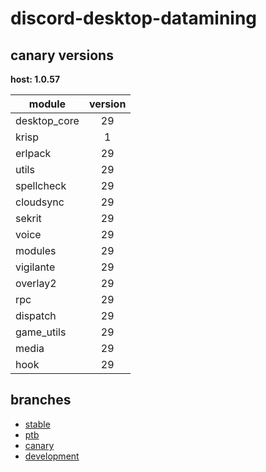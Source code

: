 # discord-desktop-datamining

## canary versions

**host: 1.0.57**

| module | version |
| ------ | :-----: |
| desktop_core | 29 |
| krisp | 1 |
| erlpack | 29 |
| utils | 29 |
| spellcheck | 29 |
| cloudsync | 29 |
| sekrit | 29 |
| voice | 29 |
| modules | 29 |
| vigilante | 29 |
| overlay2 | 29 |
| rpc | 29 |
| dispatch | 29 |
| game_utils | 29 |
| media | 29 |
| hook | 29 |

## branches

- [stable](https://github.com/OpenAsar/discord-desktop-datamining/tree/stable)
- [ptb](https://github.com/OpenAsar/discord-desktop-datamining/tree/ptb)
- [canary](https://github.com/OpenAsar/discord-desktop-datamining/tree/canary)
- [development](https://github.com/OpenAsar/discord-desktop-datamining/tree/development)